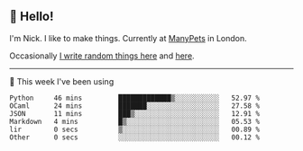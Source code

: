 ## 👋 Hello! 

I'm Nick. I like to make things. Currently at [ManyPets](https://manypets.com) in London.

Occasionally [I write random things here](https://nicksnell.com) and [here](https://twitter.com/nicksnell).

-------

🚀 This week I've been using

<!--START_SECTION:waka-->

```text
Python     46 mins         █████████████▒░░░░░░░░░░░   52.97 %
OCaml      24 mins         ███████░░░░░░░░░░░░░░░░░░   27.58 %
JSON       11 mins         ███▒░░░░░░░░░░░░░░░░░░░░░   12.91 %
Markdown   4 mins          █▒░░░░░░░░░░░░░░░░░░░░░░░   05.53 %
lir        0 secs          ▒░░░░░░░░░░░░░░░░░░░░░░░░   00.89 %
Other      0 secs          ░░░░░░░░░░░░░░░░░░░░░░░░░   00.12 %
```

<!--END_SECTION:waka-->
